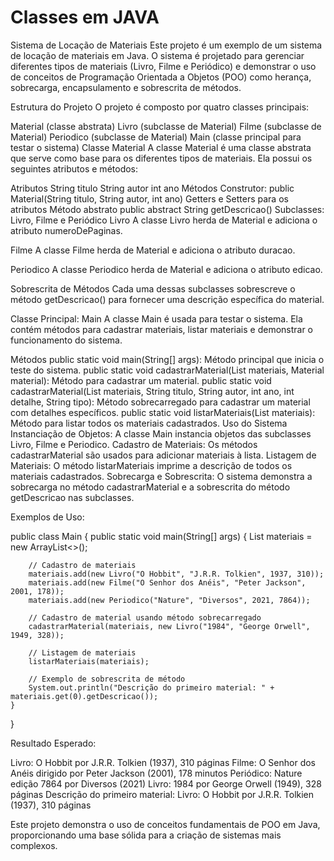# Classes em JAVA
Sistema de Locação de Materiais
Este projeto é um exemplo de um sistema de locação de materiais em Java. O sistema é projetado para gerenciar diferentes tipos de materiais (Livro, Filme e Periódico) e demonstrar o uso de conceitos de Programação Orientada a Objetos (POO) como herança, sobrecarga, encapsulamento e sobrescrita de métodos.

Estrutura do Projeto
O projeto é composto por quatro classes principais:

Material (classe abstrata)
Livro (subclasse de Material)
Filme (subclasse de Material)
Periodico (subclasse de Material)
Main (classe principal para testar o sistema)
Classe Material
A classe Material é uma classe abstrata que serve como base para os diferentes tipos de materiais. Ela possui os seguintes atributos e métodos:

Atributos
String titulo
String autor
int ano
Métodos
Construtor: public Material(String titulo, String autor, int ano)
Getters e Setters para os atributos
Método abstrato public abstract String getDescricao()
Subclasses: Livro, Filme e Periódico
Livro
A classe Livro herda de Material e adiciona o atributo numeroDePaginas.

Filme
A classe Filme herda de Material e adiciona o atributo duracao.

Periodico
A classe Periodico herda de Material e adiciona o atributo edicao.

Sobrescrita de Métodos
Cada uma dessas subclasses sobrescreve o método getDescricao() para fornecer uma descrição específica do material.

Classe Principal: Main
A classe Main é usada para testar o sistema. Ela contém métodos para cadastrar materiais, listar materiais e demonstrar o funcionamento do sistema.

Métodos
public static void main(String[] args): Método principal que inicia o teste do sistema.
public static void cadastrarMaterial(List<Material> materiais, Material material): Método para cadastrar um material.
public static void cadastrarMaterial(List<Material> materiais, String titulo, String autor, int ano, int detalhe, String tipo): Método sobrecarregado para cadastrar um material com detalhes específicos.
public static void listarMateriais(List<Material> materiais): Método para listar todos os materiais cadastrados.
Uso do Sistema
Instanciação de Objetos: A classe Main instancia objetos das subclasses Livro, Filme e Periodico.
Cadastro de Materiais: Os métodos cadastrarMaterial são usados para adicionar materiais à lista.
Listagem de Materiais: O método listarMateriais imprime a descrição de todos os materiais cadastrados.
Sobrecarga e Sobrescrita: O sistema demonstra a sobrecarga no método cadastrarMaterial e a sobrescrita do método getDescricao nas subclasses.

Exemplos de Uso:

public class Main {
    public static void main(String[] args) {
        List<Material> materiais = new ArrayList<>();
        
        // Cadastro de materiais
        materiais.add(new Livro("O Hobbit", "J.R.R. Tolkien", 1937, 310));
        materiais.add(new Filme("O Senhor dos Anéis", "Peter Jackson", 2001, 178));
        materiais.add(new Periodico("Nature", "Diversos", 2021, 7864));
        
        // Cadastro de material usando método sobrecarregado
        cadastrarMaterial(materiais, new Livro("1984", "George Orwell", 1949, 328));
        
        // Listagem de materiais
        listarMateriais(materiais);
        
        // Exemplo de sobrescrita de método
        System.out.println("Descrição do primeiro material: " + materiais.get(0).getDescricao());
    }
}

Resultado Esperado:

Livro: O Hobbit por J.R.R. Tolkien (1937), 310 páginas
Filme: O Senhor dos Anéis dirigido por Peter Jackson (2001), 178 minutos
Periódico: Nature edição 7864 por Diversos (2021)
Livro: 1984 por George Orwell (1949), 328 páginas
Descrição do primeiro material: Livro: O Hobbit por J.R.R. Tolkien (1937), 310 páginas

Este projeto demonstra o uso de conceitos fundamentais de POO em Java, proporcionando uma base sólida para a criação de sistemas mais complexos.
